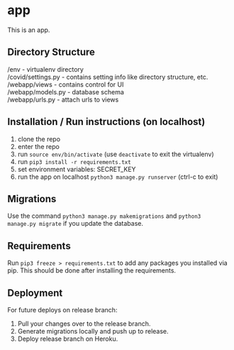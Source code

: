 # app
This is an app.

## Directory Structure
/env - virtualenv directory  
/covid/settings.py - contains setting info like directory structure, etc.  
/webapp/views - contains control for UI  
/webapp/models.py - database schema  
/webapp/urls.py - attach urls to views  

## Installation / Run instructions (on localhost)
1) clone the repo
2) enter the repo
3) run `source env/bin/activate` (use `deactivate` to exit the virtualenv)
4) run `pip3 install -r requirements.txt`
5) set environment variables: SECRET_KEY
7) run the app on localhost `python3 manage.py runserver` (ctrl-c to exit)


## Migrations
Use the command `python3 manage.py makemigrations` and `python3 manage.py migrate` if you update the database.

## Requirements
Run `pip3 freeze > requirements.txt` to add any packages you installed via pip. This should be done after installing the requirements.


## Deployment
For future deploys on release branch:

1. Pull your changes over to the release branch.
2. Generate migrations locally and push up to release.
3. Deploy release branch on Heroku.
